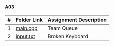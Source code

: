 #### A03
|   #   | Folder Link | Assignment Description |
| :---: | ----------- | ---------------------- |
|   1   |<a href="https://github.com/LandenSJones/4663-Cryptography-Jones/tree/master/Assignments/A03/main.cpp">main.cpp</a>|Team Queue|
|   2   |<a href="https://github.com/LandenSJones/4663-Cryptography-Jones/tree/master/Assignments/A03/input.txt">input.txt</a>|Broken Keyboard|
